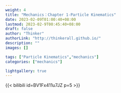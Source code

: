 ```yaml
---
weight: 4
title: "Mechanics：Chapter 1-Particle Kinematics"
date: 2023-02-09T01:00:40+08:00
lastmod: 2023-02-9T00:45:40+08:00
draft: false
author: "Thinker"
authorLink: "http://thinkerall.github.io/"
description: ""
images: []

tags: ["Particle Kinematics","mechanics"]
categories: ["mechanics"]

lightgallery: true
---
```


{{< bilibili id=BV1Fx411u7JZ p=5 >}}

